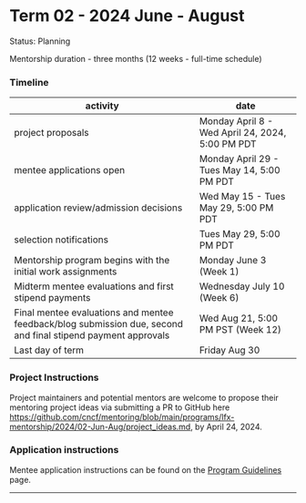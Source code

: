 # Term 02 - 2024 June - August 

Status: Planning

Mentorship duration - three months (12 weeks - full-time schedule)

### Timeline

| activity | date |
| --- | --- |   
| project proposals | Monday April 8 - Wed April 24, 2024, 5:00 PM PDT |
| mentee applications open | Monday April 29 - Tues May 14, 5:00 PM PDT |
| application review/admission decisions | Wed May 15 - Tues May 29, 5:00 PM PDT |
| selection notifications | Tues May 29, 5:00 PM PDT |
| Mentorship program begins with the initial work assignments | Monday June 3 (Week 1) | 
| Midterm mentee evaluations and first stipend payments | Wednesday July 10 (Week 6) |
| Final mentee evaluations and mentee feedback/blog submission due, second and final stipend payment approvals | Wed Aug 21, 5:00 PM PST (Week 12) |
| Last day of term | Friday Aug 30 |

### Project Instructions

Project maintainers and potential mentors are welcome to propose their mentoring project ideas via submitting a PR to GitHub here https://github.com/cncf/mentoring/blob/main/programs/lfx-mentorship/2024/02-Jun-Aug/project_ideas.md, by April 24, 2024.

### Application instructions

Mentee application instructions can be found on the [Program Guidelines](https://github.com/cncf/mentoring/blob/main/programs/lfx-mentorship/README.md#program-guidelines) page.

---
